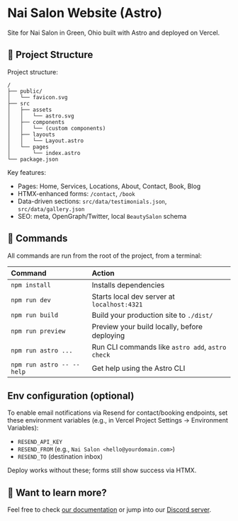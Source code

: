 # Nai Salon Website (Astro)

Site for Nai Salon in Green, Ohio built with Astro and deployed on Vercel.

## 🚀 Project Structure

Project structure:

```text
/
├── public/
│   └── favicon.svg
├── src
│   ├── assets
│   │   └── astro.svg
│   ├── components
│   │   └── (custom components)
│   ├── layouts
│   │   └── Layout.astro
│   └── pages
│       └── index.astro
└── package.json
```

Key features:

- Pages: Home, Services, Locations, About, Contact, Book, Blog
- HTMX-enhanced forms: `/contact`, `/book`
- Data-driven sections: `src/data/testimonials.json`, `src/data/gallery.json`
- SEO: meta, OpenGraph/Twitter, local `BeautySalon` schema

## 🧞 Commands

All commands are run from the root of the project, from a terminal:

| Command                   | Action                                           |
| :------------------------ | :----------------------------------------------- |
| `npm install`             | Installs dependencies                            |
| `npm run dev`             | Starts local dev server at `localhost:4321`      |
| `npm run build`           | Build your production site to `./dist/`          |
| `npm run preview`         | Preview your build locally, before deploying     |
| `npm run astro ...`       | Run CLI commands like `astro add`, `astro check` |
| `npm run astro -- --help` | Get help using the Astro CLI                     |

## Env configuration (optional)

To enable email notifications via Resend for contact/booking endpoints, set these environment variables (e.g., in Vercel Project Settings → Environment Variables):

- `RESEND_API_KEY`
- `RESEND_FROM` (e.g., `Nai Salon <hello@yourdomain.com>`)
- `RESEND_TO` (destination inbox)

Deploy works without these; forms still show success via HTMX.

## 👀 Want to learn more?

Feel free to check [our documentation](https://docs.astro.build) or jump into our [Discord server](https://astro.build/chat).
